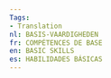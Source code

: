 ```yaml
---
Tags:
- Translation
nl: BASIS-VAARDIGHEDEN
fr: COMPÉTENCES DE BASE
en: BASIC SKILLS
es: HABILIDADES BÁSICAS
---
```

